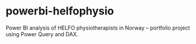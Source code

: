 # powerbi-helfophysio
Power BI analysis of HELFO physiotherapists in Norway – portfolio project using Power Query and DAX.
